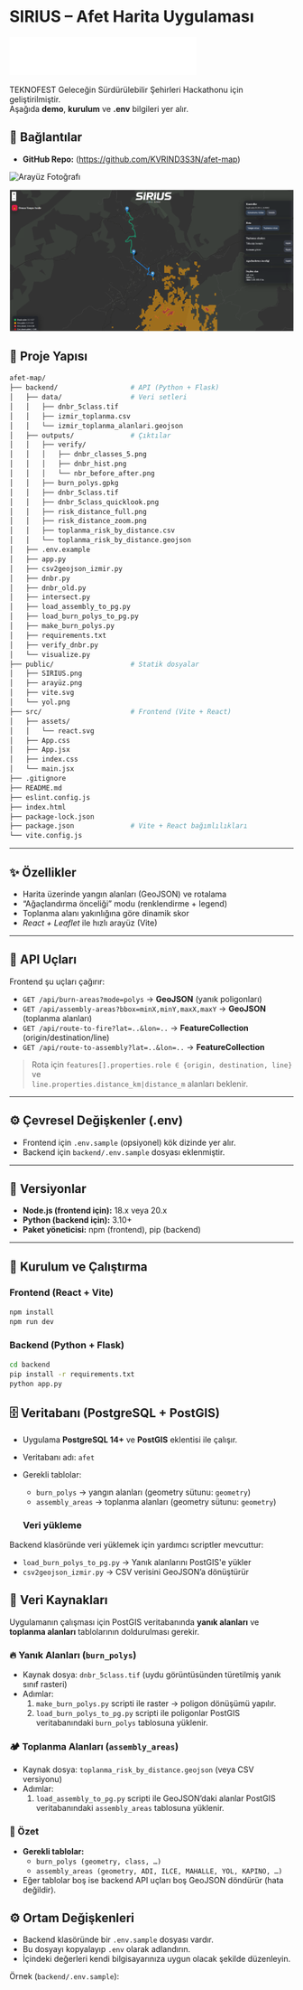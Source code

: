 # SIRIUS – Afet Harita Uygulaması

![SIRIUS Logo](public/SIRIUS.png)

TEKNOFEST Geleceğin Sürdürülebilir Şehirleri Hackathonu için geliştirilmiştir.  
Aşağıda **demo**, **kurulum** ve **.env** bilgileri yer alır.

## 🔗 Bağlantılar
- **GitHub Repo:** (https://github.com/KVRIND3S3N/afet-map)

![Arayüz Fotoğrafı](public/arayüz.png)

![Harita Arayüzü](public/yol.png)
## 🧱 Proje Yapısı

```bash
afet-map/
├── backend/                  # API (Python + Flask)
│   ├── data/                 # Veri setleri
│   │   ├── dnbr_5class.tif
│   │   ├── izmir_toplanma.csv
│   │   └── izmir_toplanma_alanlari.geojson
│   ├── outputs/              # Çıktılar
│   │   ├── verify/
│   │   │   ├── dnbr_classes_5.png
│   │   │   ├── dnbr_hist.png
│   │   │   └── nbr_before_after.png
│   │   ├── burn_polys.gpkg
│   │   ├── dnbr_5class.tif
│   │   ├── dnbr_5class_quicklook.png
│   │   ├── risk_distance_full.png
│   │   ├── risk_distance_zoom.png
│   │   ├── toplanma_risk_by_distance.csv
│   │   └── toplanma_risk_by_distance.geojson
│   ├── .env.example
│   ├── app.py
│   ├── csv2geojson_izmir.py
│   ├── dnbr.py
│   ├── dnbr_old.py
│   ├── intersect.py
│   ├── load_assembly_to_pg.py
│   ├── load_burn_polys_to_pg.py
│   ├── make_burn_polys.py
│   ├── requirements.txt
│   ├── verify_dnbr.py
│   └── visualize.py
├── public/                   # Statik dosyalar
│   ├── SIRIUS.png
│   ├── arayüz.png
│   ├── vite.svg
│   └── yol.png
├── src/                      # Frontend (Vite + React)
│   ├── assets/
│   │   └── react.svg
│   ├── App.css
│   ├── App.jsx
│   ├── index.css
│   └── main.jsx
├── .gitignore
├── README.md
├── eslint.config.js
├── index.html
├── package-lock.json
├── package.json              # Vite + React bağımlılıkları
└── vite.config.js
```
---

## ✨ Özellikler
- Harita üzerinde yangın alanları (GeoJSON) ve rotalama
- “Ağaçlandırma önceliği” modu (renklendirme + legend)
- Toplanma alanı yakınlığına göre dinamik skor
- *React + Leaflet* ile hızlı arayüz (Vite)

---

## 🧪 API Uçları
Frontend şu uçları çağırır:
- `GET /api/burn-areas?mode=polys` → **GeoJSON** (yanık poligonları)
- `GET /api/assembly-areas?bbox=minX,minY,maxX,maxY` → **GeoJSON** (toplanma alanları)
- `GET /api/route-to-fire?lat=..&lon=..` → **FeatureCollection** (origin/destination/line)
- `GET /api/route-to-assembly?lat=..&lon=..` → **FeatureCollection**

> Rota için `features[].properties.role ∈ {origin, destination, line}` ve  
> `line.properties.distance_km|distance_m` alanları beklenir.

---

## ⚙️ Çevresel Değişkenler (.env)
- Frontend için `.env.sample` (opsiyonel) kök dizinde yer alır.  
- Backend için `backend/.env.sample` dosyası eklenmiştir.


---

## 🧰 Versiyonlar
- **Node.js (frontend için):** 18.x veya 20.x  
- **Python (backend için):** 3.10+  
- **Paket yöneticisi:** npm (frontend), pip (backend)

---

## 🚀 Kurulum ve Çalıştırma

### Frontend (React + Vite)
```bash
npm install
npm run dev
```
### Backend (Python + Flask)
```bash
cd backend
pip install -r requirements.txt
python app.py
```

## 🗄️ Veritabanı (PostgreSQL + PostGIS)

- Uygulama **PostgreSQL 14+** ve **PostGIS** eklentisi ile çalışır.  
- Veritabanı adı: `afet` 
- Gerekli tablolar:
  - `burn_polys` → yangın alanları (geometry sütunu: `geometry`)
  - `assembly_areas` → toplanma alanları (geometry sütunu: `geometry`)

  ### Veri yükleme
Backend klasöründe veri yüklemek için yardımcı scriptler mevcuttur:
- `load_burn_polys_to_pg.py` → Yanık alanlarını PostGIS'e yükler   
- `csv2geojson_izmir.py` → CSV verisini GeoJSON’a dönüştürür  

## 📂 Veri Kaynakları

Uygulamanın çalışması için PostGIS veritabanında **yanık alanları** ve **toplanma alanları** tablolarının doldurulması gerekir.  

### 🔥 Yanık Alanları (`burn_polys`)
- Kaynak dosya: `dnbr_5class.tif` (uydu görüntüsünden türetilmiş yanık sınıf rasteri)
- Adımlar:
  1. `make_burn_polys.py` scripti ile raster → poligon dönüşümü yapılır.
  2. `load_burn_polys_to_pg.py` scripti ile poligonlar PostGIS veritabanındaki `burn_polys` tablosuna yüklenir.

### 🏕️ Toplanma Alanları (`assembly_areas`)
- Kaynak dosya: `toplanma_risk_by_distance.geojson` (veya CSV versiyonu)
- Adımlar:
  1. `load_assembly_to_pg.py` scripti ile GeoJSON’daki alanlar PostGIS veritabanındaki `assembly_areas` tablosuna yüklenir.

### 📌 Özet
- **Gerekli tablolar:**
  - `burn_polys (geometry, class, …)`
  - `assembly_areas (geometry, ADI, ILCE, MAHALLE, YOL, KAPINO, …)`
- Eğer tablolar boş ise backend API uçları boş GeoJSON döndürür (hata değildir).


## ⚙️ Ortam Değişkenleri

- Backend klasöründe bir `.env.sample` dosyası vardır.  
- Bu dosyayı kopyalayıp `.env` olarak adlandırın.  
- İçindeki değerleri kendi bilgisayarınıza uygun olacak şekilde düzenleyin.  

Örnek (`backend/.env.sample`):
